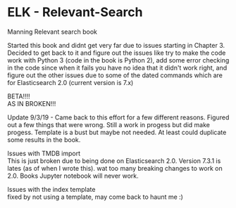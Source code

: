 # ELK - Relevant-Search
Manning Relevant search book

Started this book and didnt get very far due to issues starting in Chapter 3. Decided to get back to it and figure out the issues like try to make the code work with Python 3 (code in the book is Python 2), add some error checking in the code since when it fails you have no idea that it didn't work right, and figure out the other issues due to some of the dated commands which are for Elasticsearch 2.0 (current version is 7.x)

BETA!!!!  
AS IN BROKEN!!!  

Update 9/3/19 - Came back to this effort for a few different reasons. Figured out a few things that were wrong. Still a work in progess but did make progess. Template is a bust but maybe not needed. At least could duplicate some results in the book.


Issues with TMDB import  
This is just broken due to being done on Elasticsearch 2.0. Version 7.3.1 is lates (as of when I wrote this). wat too many breaking changes to work on 2.0. Books Jupyter notebook will never work.


Issues with the index template  
fixed by not using a template, may come back to haunt me :)
